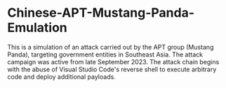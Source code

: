 # Chinese-APT-Mustang-Panda-Emulation
This is a simulation of an attack carried out by the APT group (Mustang Panda), targeting government entities in Southeast Asia. The attack campaign was active from late September 2023. The attack chain begins with the abuse of Visual Studio Code's reverse shell to execute arbitrary code and deploy additional payloads.
